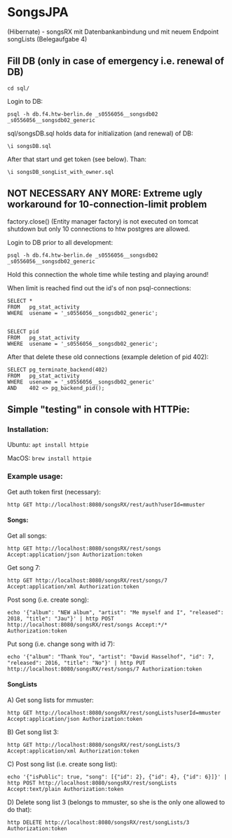 # SongsJPA

(Hibernate) - songsRX mit Datenbankanbindung und mit neuem Endpoint songLists (Belegaufgabe 4)

## Fill DB (only in case of emergency i.e. renewal of DB)

```cd sql/```

Login to DB:

```psql -h db.f4.htw-berlin.de _s0556056__songsdb02 _s0556056__songsdb02_generic```

sql/songsDB.sql holds data for initialization (and renewal) of DB:

```\i songsDB.sql```

After that start und get token (see below). Than:

```\i songsDB_songList_with_owner.sql```


## NOT NECESSARY ANY MORE: Extreme ugly workaround for 10-connection-limit problem

factory.close() (Entity manager factory) is not executed on tomcat shutdown but only 10 connections to htw postgres are allowed.

Login to DB prior to all development:

```psql -h db.f4.htw-berlin.de _s0556056__songsdb02 _s0556056__songsdb02_generic```

Hold this connection the whole time while testing and playing around!

When limit is reached find out the id's of non psql-connections:

    SELECT *
    FROM   pg_stat_activity
    WHERE  usename = '_s0556056__songsdb02_generic';


    SELECT pid
    FROM   pg_stat_activity
    WHERE  usename = '_s0556056__songsdb02_generic';
   
After that delete these old connections (example deletion of pid 402):

    SELECT pg_terminate_backend(402)
    FROM   pg_stat_activity
    WHERE  usename = '_s0556056__songsdb02_generic' 
    AND    402 <> pg_backend_pid();


## Simple "testing" in console with HTTPie:

### Installation:

Ubuntu: ```apt install httpie```

MacOS: ```brew install httpie```

### Example usage:

Get auth token first (necessary):

```http GET http://localhost:8080/songsRX/rest/auth?userId=mmuster```

#### Songs:

Get all songs:

```http GET http://localhost:8080/songsRX/rest/songs Accept:application/json Authorization:token```

Get song 7:

```http GET http://localhost:8080/songsRX/rest/songs/7 Accept:application/xml Authorization:token```

Post song (i.e. create song):

```echo '{"album": "NEW album", "artist": "Me myself and I", "released": 2018, "title": "Jau"}' | http POST http://localhost:8080/songsRX/rest/songs Accept:*/* Authorization:token```

Put song (i.e. change song with id 7):

```echo '{"album": "Thank You", "artist": "David Hasselhof", "id": 7, "released": 2016, "title": "No"}' | http PUT http://localhost:8080/songsRX/rest/songs/7 Authorization:token```

#### SongLists

A) Get song lists for mmuster:

```http GET http://localhost:8080/songsRX/rest/songLists?userId=mmuster Accept:application/json Authorization:token```

B) Get song list 3:

```http GET http://localhost:8080/songsRX/rest/songLists/3 Accept:application/xml Authorization:token```

C) Post song list (i.e. create song list):

```echo '{"isPublic": true, "song": [{"id": 2}, {"id": 4}, {"id": 6}]}' | http POST http://localhost:8080/songsRX/rest/songLists Accept:text/plain Authorization:token```

D) Delete song list 3 (belongs to mmuster, so she is the only one allowed to do that):

```http DELETE http://localhost:8080/songsRX/rest/songLists/3 Authorization:token```
